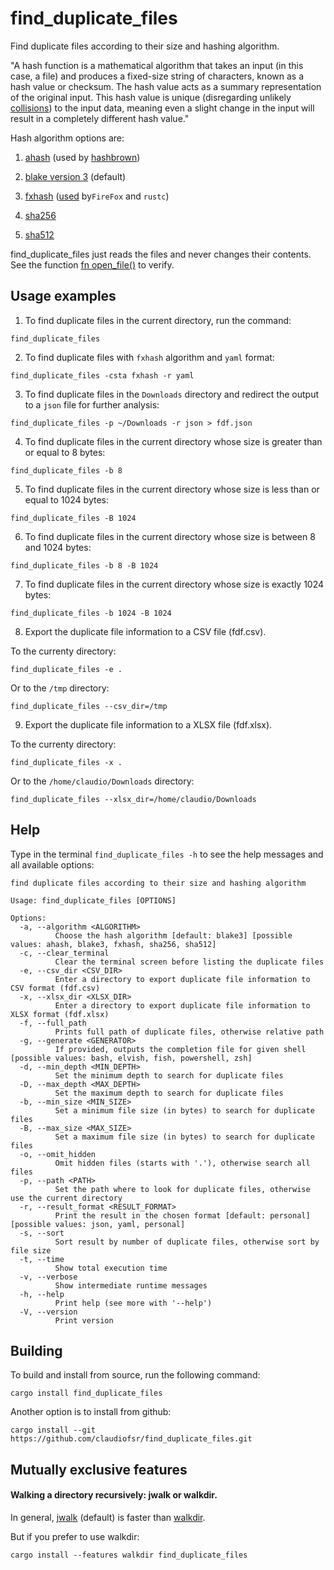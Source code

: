 # find_duplicate_files
Find duplicate files according to their size and hashing algorithm.

"A hash function is a mathematical algorithm that takes an input (in this case, a file)
and produces a fixed-size string of characters, known as a hash value or checksum.
The hash value acts as a summary representation of the original input.
This hash value is unique (disregarding unlikely [collisions](https://en.wikipedia.org/wiki/Hash_collision))
to the input data, meaning even a slight change in the input will result in a completely different hash value."

Hash algorithm options are:

1. [ahash](https://crates.io/crates/ahash) (used by [hashbrown](https://crates.io/crates/hashbrown))

2. [blake version 3](https://docs.rs/blake3/latest/blake3) (default)

3. [fxhash](https://crates.io/crates/rustc-hash) ([used](https://nnethercote.github.io/2021/12/08/a-brutally-effective-hash-function-in-rust.html) by`FireFox` and `rustc`)

4. [sha256](https://github.com/RustCrypto/hashes)

5. [sha512](https://github.com/RustCrypto/hashes)

find_duplicate_files just reads the files and never changes their contents.
See the function [fn open_file()](https://docs.rs/find_duplicate_files/latest/src/find_duplicate_files/lib.rs.html#60-80) to verify.

## Usage examples

1. To find duplicate files in the current directory, run the command:
```
find_duplicate_files
```

2. To find duplicate files with `fxhash` algorithm and `yaml` format:
```
find_duplicate_files -csta fxhash -r yaml
```

3. To find duplicate files in the `Downloads` directory and redirect the output to a `json` file for further analysis:

```
find_duplicate_files -p ~/Downloads -r json > fdf.json
```

4. To find duplicate files in the current directory whose size is greater than or equal to 8 bytes:

```
find_duplicate_files -b 8
```

5. To find duplicate files in the current directory whose size is less than or equal to 1024 bytes:

```
find_duplicate_files -B 1024
```

6. To find duplicate files in the current directory whose size is between 8 and 1024 bytes:

```
find_duplicate_files -b 8 -B 1024
```

7. To find duplicate files in the current directory whose size is exactly 1024 bytes:

```
find_duplicate_files -b 1024 -B 1024
```

8. Export the duplicate file information to a CSV file (fdf.csv).

To the currenty directory:

```
find_duplicate_files -e .
```

Or to the `/tmp` directory:

```
find_duplicate_files --csv_dir=/tmp
```

9. Export the duplicate file information to a XLSX file (fdf.xlsx).

To the currenty directory:

```
find_duplicate_files -x .
```

Or to the `/home/claudio/Downloads` directory:

```
find_duplicate_files --xlsx_dir=/home/claudio/Downloads
```

## Help

Type in the terminal `find_duplicate_files -h` to see the help messages and all available options:
```
find duplicate files according to their size and hashing algorithm

Usage: find_duplicate_files [OPTIONS]

Options:
  -a, --algorithm <ALGORITHM>
          Choose the hash algorithm [default: blake3] [possible values: ahash, blake3, fxhash, sha256, sha512]
  -c, --clear_terminal
          Clear the terminal screen before listing the duplicate files
  -e, --csv_dir <CSV_DIR>
          Enter a directory to export duplicate file information to CSV format (fdf.csv)
  -x, --xlsx_dir <XLSX_DIR>
          Enter a directory to export duplicate file information to XLSX format (fdf.xlsx)
  -f, --full_path
          Prints full path of duplicate files, otherwise relative path
  -g, --generate <GENERATOR>
          If provided, outputs the completion file for given shell [possible values: bash, elvish, fish, powershell, zsh]
  -d, --min_depth <MIN_DEPTH>
          Set the minimum depth to search for duplicate files
  -D, --max_depth <MAX_DEPTH>
          Set the maximum depth to search for duplicate files
  -b, --min_size <MIN_SIZE>
          Set a minimum file size (in bytes) to search for duplicate files
  -B, --max_size <MAX_SIZE>
          Set a maximum file size (in bytes) to search for duplicate files
  -o, --omit_hidden
          Omit hidden files (starts with '.'), otherwise search all files
  -p, --path <PATH>
          Set the path where to look for duplicate files, otherwise use the current directory
  -r, --result_format <RESULT_FORMAT>
          Print the result in the chosen format [default: personal] [possible values: json, yaml, personal]
  -s, --sort
          Sort result by number of duplicate files, otherwise sort by file size
  -t, --time
          Show total execution time
  -v, --verbose
          Show intermediate runtime messages
  -h, --help
          Print help (see more with '--help')
  -V, --version
          Print version
```

## Building

To build and install from source, run the following command:
```
cargo install find_duplicate_files
```
Another option is to install from github:
```
cargo install --git https://github.com/claudiofsr/find_duplicate_files.git
```

## Mutually exclusive features

#### Walking a directory recursively: jwalk or walkdir.

In general, [jwalk](https://crates.io/crates/jwalk) (default)
is faster than [walkdir](https://crates.io/crates/walkdir).

But if you prefer to use walkdir:
```
cargo install --features walkdir find_duplicate_files
```